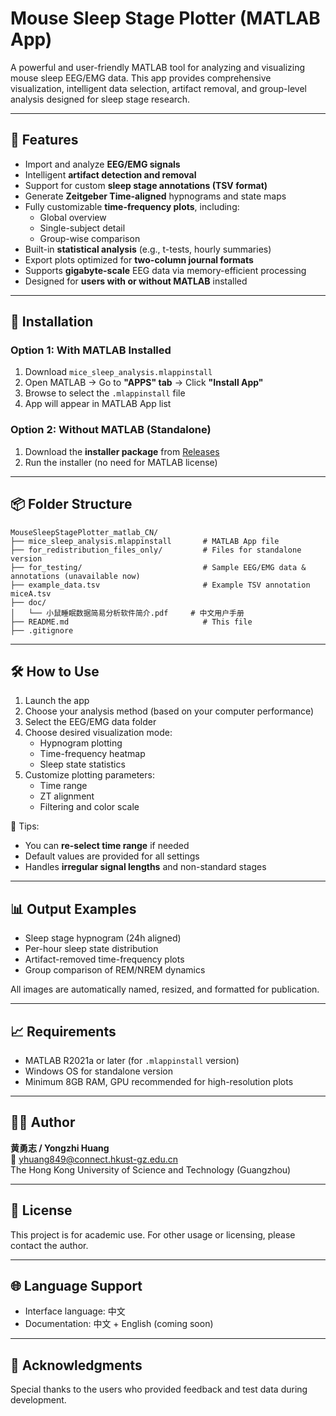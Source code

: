 # Mouse Sleep Stage Plotter (MATLAB App)

A powerful and user-friendly MATLAB tool for analyzing and visualizing mouse sleep EEG/EMG data. This app provides comprehensive visualization, intelligent data selection, artifact removal, and group-level analysis designed for sleep stage research.

---

## 🧠 Features

- Import and analyze **EEG/EMG signals**
- Intelligent **artifact detection and removal**
- Support for custom **sleep stage annotations (TSV format)**
- Generate **Zeitgeber Time-aligned** hypnograms and state maps
- Fully customizable **time-frequency plots**, including:
  - Global overview
  - Single-subject detail
  - Group-wise comparison
- Built-in **statistical analysis** (e.g., t-tests, hourly summaries)
- Export plots optimized for **two-column journal formats**
- Supports **gigabyte-scale** EEG data via memory-efficient processing
- Designed for **users with or without MATLAB** installed

---

## 🚀 Installation

### Option 1: With MATLAB Installed

1. Download `mice_sleep_analysis.mlappinstall`
2. Open MATLAB → Go to **"APPS" tab** → Click **"Install App"**
3. Browse to select the `.mlappinstall` file
4. App will appear in MATLAB App list

### Option 2: Without MATLAB (Standalone)

1. Download the **installer package** from [Releases](https://github.com/Huang-Yongzhi/MouseSleepStagePlotter_matlab_CN/releases/tag/v1.0.0)
2. Run the installer (no need for MATLAB license)

---

## 📦 Folder Structure

```
MouseSleepStagePlotter_matlab_CN/
├── mice_sleep_analysis.mlappinstall       # MATLAB App file
├── for_redistribution_files_only/         # Files for standalone version
├── for_testing/                           # Sample EEG/EMG data & annotations (unavailable now)
├── example_data.tsv                       # Example TSV annotation miceA.tsv
├── doc/
│   └── 小鼠睡眠数据简易分析软件简介.pdf     # 中文用户手册
├── README.md                              # This file
├── .gitignore
```

---

## 🛠️ How to Use

1. Launch the app
2. Choose your analysis method (based on your computer performance)
3. Select the EEG/EMG data folder
4. Choose desired visualization mode:
   - Hypnogram plotting
   - Time-frequency heatmap
   - Sleep state statistics
5. Customize plotting parameters:
   - Time range
   - ZT alignment
   - Filtering and color scale

📌 Tips:
- You can **re-select time range** if needed
- Default values are provided for all settings
- Handles **irregular signal lengths** and non-standard stages

---

## 📊 Output Examples

- Sleep stage hypnogram (24h aligned)
- Per-hour sleep state distribution
- Artifact-removed time-frequency plots
- Group comparison of REM/NREM dynamics

All images are automatically named, resized, and formatted for publication.

---

## 📈 Requirements

- MATLAB R2021a or later (for `.mlappinstall` version)
- Windows OS for standalone version
- Minimum 8GB RAM, GPU recommended for high-resolution plots

---

## 🧑‍💻 Author

**黄勇志 / Yongzhi Huang**  
📧 yhuang849@connect.hkust-gz.edu.cn  
The Hong Kong University of Science and Technology (Guangzhou)

---

## 📝 License

This project is for academic use. For other usage or licensing, please contact the author.

---

## 🌐 Language Support

- Interface language: 中文
- Documentation: 中文 + English (coming soon)

---

## 🙌 Acknowledgments

Special thanks to the users who provided feedback and test data during development.
